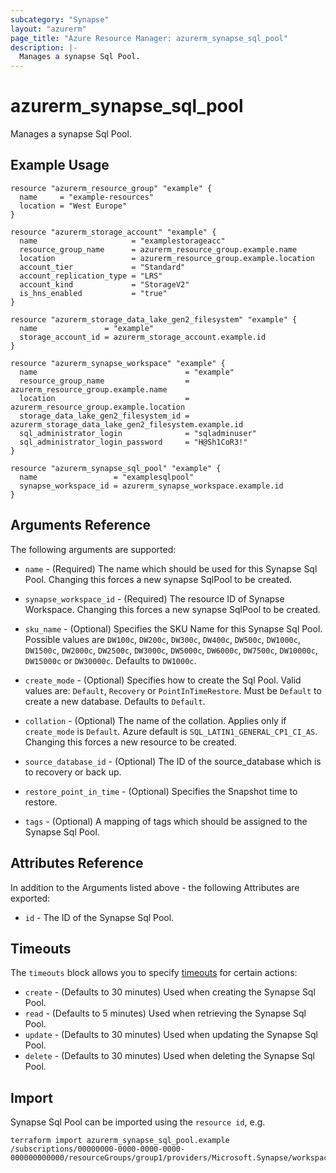 ```yaml
---
subcategory: "Synapse"
layout: "azurerm"
page_title: "Azure Resource Manager: azurerm_synapse_sql_pool"
description: |-
  Manages a synapse Sql Pool.
---
```


# azurerm_synapse_sql_pool

Manages a synapse Sql Pool.

## Example Usage

```hcl
resource "azurerm_resource_group" "example" {
  name     = "example-resources"
  location = "West Europe"
}

resource "azurerm_storage_account" "example" {
  name                     = "examplestorageacc"
  resource_group_name      = azurerm_resource_group.example.name
  location                 = azurerm_resource_group.example.location
  account_tier             = "Standard"
  account_replication_type = "LRS"
  account_kind             = "StorageV2"
  is_hns_enabled           = "true"
}

resource "azurerm_storage_data_lake_gen2_filesystem" "example" {
  name               = "example"
  storage_account_id = azurerm_storage_account.example.id
}

resource "azurerm_synapse_workspace" "example" {
  name                                 = "example"
  resource_group_name                  = azurerm_resource_group.example.name
  location                             = azurerm_resource_group.example.location
  storage_data_lake_gen2_filesystem_id = azurerm_storage_data_lake_gen2_filesystem.example.id
  sql_administrator_login              = "sqladminuser"
  sql_administrator_login_password     = "H@Sh1CoR3!"
}

resource "azurerm_synapse_sql_pool" "example" {
  name                 = "examplesqlpool"
  synapse_workspace_id = azurerm_synapse_workspace.example.id
}
```

## Arguments Reference

The following arguments are supported:

* `name` - (Required) The name which should be used for this Synapse Sql Pool. Changing this forces a new synapse SqlPool to be created.

* `synapse_workspace_id` - (Required) The resource ID of Synapse Workspace. Changing this forces a new synapse SqlPool to be created.

* `sku_name` - (Optional) Specifies the SKU Name for this Synapse Sql Pool. Possible values are `DW100c`, `DW200c`, `DW300c`, `DW400c`, `DW500c`, `DW1000c`, `DW1500c`, `DW2000c`, `DW2500c`, `DW3000c`, `DW5000c`, `DW6000c`, `DW7500c`, `DW10000c`, `DW15000c` or `DW30000c`. Defaults to `DW1000c`.

* `create_mode` - (Optional) Specifies how to create the Sql Pool. Valid values are: `Default`, `Recovery` or `PointInTimeRestore`. Must be `Default` to create a new database. Defaults to `Default`.

* `collation` - (Optional) The name of the collation. Applies only if `create_mode` is `Default`.  Azure default is `SQL_LATIN1_GENERAL_CP1_CI_AS`. Changing this forces a new resource to be created.

* `source_database_id` - (Optional) The ID of the source_database which is to recovery or back up.

* `restore_point_in_time` - (Optional) Specifies the Snapshot time to restore.

* `tags` - (Optional) A mapping of tags which should be assigned to the Synapse Sql Pool.

## Attributes Reference

In addition to the Arguments listed above - the following Attributes are exported: 

* `id` - The ID of the Synapse Sql Pool.

## Timeouts

The `timeouts` block allows you to specify [timeouts](https://www.terraform.io/docs/configuration/resources.html#timeouts) for certain actions:

* `create` - (Defaults to 30 minutes) Used when creating the Synapse Sql Pool.
* `read` - (Defaults to 5 minutes) Used when retrieving the Synapse Sql Pool.
* `update` - (Defaults to 30 minutes) Used when updating the Synapse Sql Pool.
* `delete` - (Defaults to 30 minutes) Used when deleting the Synapse Sql Pool.

## Import

Synapse Sql Pool can be imported using the `resource id`, e.g.

```shell
terraform import azurerm_synapse_sql_pool.example /subscriptions/00000000-0000-0000-0000-000000000000/resourceGroups/group1/providers/Microsoft.Synapse/workspaces/workspace1/sqlPools/sqlPool1
```

